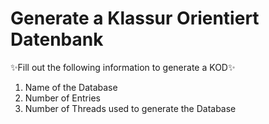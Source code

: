 # Generate a Klassur Orientiert Datenbank

✨Fill out the following information to generate a KOD✨

1. Name of the Database
2. Number of Entries
3. Number of Threads used to generate the Database





